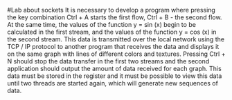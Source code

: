 #Lab about sockets
It is necessary to develop a program where pressing the key combination Ctrl + A starts the first flow, Ctrl + B - the second flow. At the same time, the values ​​of the function y = sin (x) begin to be calculated in the first stream, and the values ​​of the function y = cos (x) in the second stream. This data is transmitted over the local network using the TCP / IP protocol to another program that receives the data and displays it on the same graph with lines of different colors and textures. Pressing Ctrl + N should stop the data transfer in the first two streams and the second application should output the amount of data received for each graph. This data must be stored in the register and it must be possible to view this data until two threads are started again, which will generate new sequences of data.
